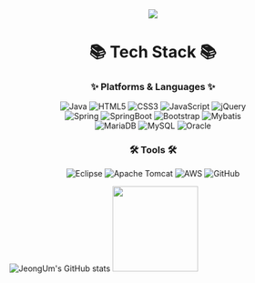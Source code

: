 <div align=center>
	
<img src="https://capsule-render.vercel.app/api?type=waving&color=0:ed9d0b,100:f94001&height=200&section=header&text=JeongUm%20Github!&fontSize=50&fontColor=FDEED6&&fontAlignY=40&animation=fadeIn&fontAlign=73" />

</div>

<div align=center>
	
# 📚 Tech Stack 📚

### ✨ Platforms & Languages ✨

![Java](https://img.shields.io/badge/java-%23ED8B00.svg?style=for-the-badge&logo=openjdk&logoColor=white)
![HTML5](https://img.shields.io/badge/html5-%23E34F26.svg?style=for-the-badge&logo=html5&logoColor=white)
![CSS3](https://img.shields.io/badge/css3-%231572B6.svg?style=for-the-badge&logo=css3&logoColor=white)
![JavaScript](https://img.shields.io/badge/javascript-%23323330.svg?style=for-the-badge&logo=javascript&logoColor=%23F7DF1E)
![jQuery](https://img.shields.io/badge/jquery-%230769AD.svg?style=for-the-badge&logo=jquery&logoColor=white)
<br>
![Spring](https://img.shields.io/badge/spring-%236DB33F.svg?style=for-the-badge&logo=spring&logoColor=white)
![SpringBoot](https://img.shields.io/badge/springBoot-6DB33F?style=for-the-badge&logo=springBoot&logoColor=white)
![Bootstrap](https://img.shields.io/badge/bootstrap-%238511FA.svg?style=for-the-badge&logo=bootstrap&logoColor=white)
![Mybatis](https://img.shields.io/badge/mybatis-000000.svg?style=for-the-badge&logo=Fluentd&logoColor=white)
<br>
![MariaDB](https://img.shields.io/badge/MariaDB-003545?style=for-the-badge&logo=mariadb&logoColor=white)
![MySQL](https://img.shields.io/badge/mysql-%2300f.svg?style=for-the-badge&logo=mysql&logoColor=white)
![Oracle](https://img.shields.io/badge/Oracle-F80000?style=for-the-badge&logo=oracle&logoColor=white)

### 🛠 Tools 🛠
![Eclipse](https://img.shields.io/badge/Eclipse-FE7A16.svg?style=for-the-badge&logo=Eclipse&logoColor=white)
![Apache Tomcat](https://img.shields.io/badge/apache%20tomcat-%23F8DC75.svg?style=for-the-badge&logo=apache-tomcat&logoColor=black)
![AWS](https://img.shields.io/badge/AWS-%23FF9900.svg?style=for-the-badge&logo=amazon-aws&logoColor=white)
![GitHub](https://img.shields.io/badge/github-%23121011.svg?style=for-the-badge&logo=github&logoColor=white)
</div>

![JeongUm's GitHub stats](https://github-readme-stats.vercel.app/api?username=JeongUm142&hide=prs,issues)
<img src="https://github-readme-stats.vercel.app/api/top-langs/?username=JeongUm142&layout=compact&hide=c" height=150 />





